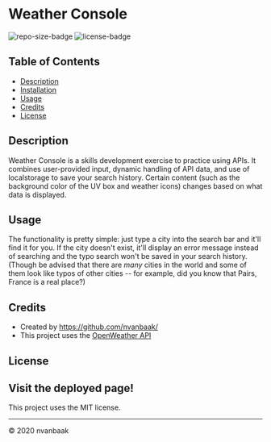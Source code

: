 # Weather Console

![repo-size-badge](https://img.shields.io/github/repo-size/nvanbaak/weather-console)
![license-badge](https://img.shields.io/github/license/nvanbaak/weather-console)

## Table of Contents
* [Description](#description)
* [Installation](#installation)
* [Usage](#usage)
* [Credits](#credits)
* [License](#license)

## Description

Weather Console is a skills development exercise to practice using APIs.  It combines user-provided input, dynamic handling of API data, and use of localstorage to save your search history.  Certain content (such as the background color of the UV box and weather icons) changes based on what data is displayed.

## Usage

The functionality is pretty simple: just type a city into the search bar and it'll find it for you.  If the city doesn't exist, it'll display an error message instead of searching and the typo search won't be saved in your search history.  (Though be advised that there are *many* cities in the world and some of them look like typos of other cities -- for example, did you know that Pairs, France is a real place?)

## Credits

* Created by https://github.com/nvanbaak/
* This project uses the [OpenWeather API](https://openweathermap.org/guide)

## License

## Visit the deployed page!

> 

This project uses the MIT license.

------
© 2020 nvanbaak